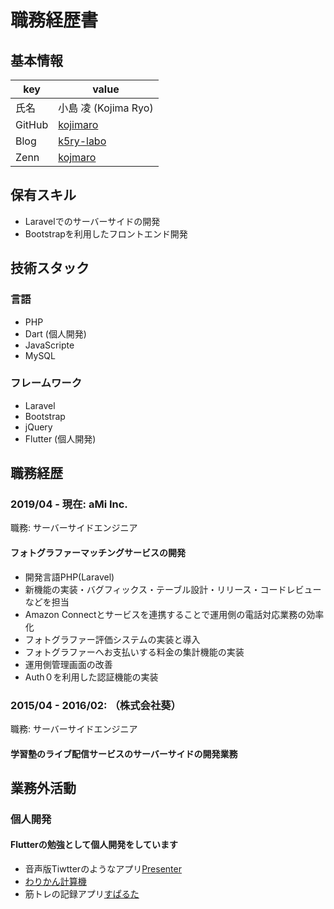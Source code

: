# 職務経歴書

## 基本情報

|key|value|
|---|-----|
|氏名|小島 凌 (Kojima Ryo)|
|GitHub|[kojimaro](https://github.com/kojimaro)|
|Blog|[k5ry-labo](https://kojiryo.com/)|
|Zenn|[kojmaro](https://zenn.dev/kojimaro)|

## 保有スキル
- Laravelでのサーバーサイドの開発
- Bootstrapを利用したフロントエンド開発

## 技術スタック
### 言語
- PHP
- Dart (個人開発)
- JavaScripte
- MySQL

### フレームワーク
- Laravel
- Bootstrap
- jQuery
- Flutter (個人開発)

## 職務経歴

### 2019/04 - 現在: aMi Inc.

職務: サーバーサイドエンジニア

#### フォトグラファーマッチングサービスの開発
- 開発言語PHP(Laravel)
- 新機能の実装・バグフィックス・テーブル設計・リリース・コードレビューなどを担当
- Amazon Connectとサービスを連携することで運用側の電話対応業務の効率化
- フォトグラファー評価システムの実装と導入
- フォトグラファーへお支払いする料金の集計機能の実装
- 運用側管理画面の改善
- Auth０を利用した認証機能の実装

### 2015/04 - 2016/02: （株式会社葵）

職務: サーバーサイドエンジニア

#### 学習塾のライブ配信サービスのサーバーサイドの開発業務

## 業務外活動

### 個人開発
#### Flutterの勉強として個人開発をしています
* 音声版Tiwtterのようなアプリ[Presenter](https://apps.apple.com/us/app/%E5%A3%B0%E3%81%A7%E3%81%A4%E3%81%B6%E3%82%84%E3%81%8Fsns-lounge/id1576341191)
* [わりかん計算機](https://apps.apple.com/us/app/%E3%83%AF%E3%83%AA%E3%82%AB%E3%83%B3%E8%A8%88%E7%AE%97%E6%A9%9F-%E3%82%AB%E3%83%B3%E3%82%BF%E3%83%B3-%E3%82%B7%E3%83%B3%E3%83%97%E3%83%AB/id1477316672)
* 筋トレの記録アプリ[すぱるた](https://apps.apple.com/us/app/%E3%81%99%E3%81%B1%E3%82%8B%E3%81%9F-%E3%83%88%E3%83%AC%E3%83%BC%E3%83%8B%E3%83%B3%E3%82%B0%E3%81%AE%E7%BF%92%E6%85%A3-%E7%AE%A1%E7%90%86/id1553591891)
